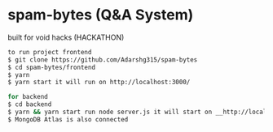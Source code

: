 # spam-bytes (Q&A System)
built for void hacks (HACKATHON) 

```bash
to run project frontend
$ git clone https://github.com/Adarshg315/spam-bytes
$ cd spam-bytes/frontend
$ yarn
$ yarn start it will run on http://localhost:3000/
```
```bash
for backend 
$ cd backend 
$ yarn && yarn start run node server.js it will start on __http://localhost:5050/__
$ MongoDB Atlas is also connected 
```
